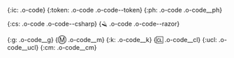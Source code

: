 
{:ic: .o-code}
{:token: .o-code .o-code--token}
{:ph: .o-code .o-code__ph}

{:cs: .o-code .o-code--csharp}
{:razor: .o-code .o-code--razor}

{:g: .o-code__g}
{:m: .o-code__m}
{:k: .o-code__k}
{:cl: .o-code__cl}
{:ucl: .o-code__ucl}
{:cm: .o-code__cm}

